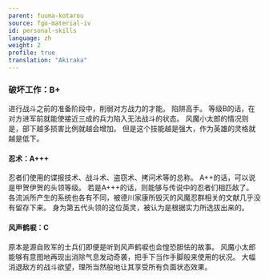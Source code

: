 ```yaml
---
parent: fuuma-kotarou
source: fgo-material-iv
id: personal-skills
language: zh
weight: 2
profile: true
translation: "Akiraka"
---
```


### 破坏工作：B+

进行战斗之前的准备阶段中，削弱对方战力的才能。
陷阱高手。
等级B的话，在对方进军前就能使接近三成的兵力陷入无法战斗的状态。
风魔小太郎的情况则是，部下越多损害比例就越会增加。
但是这个技能越是强大，作为英雄的灵格就越是低下。

#### 忍术：A+++

忍者们使用的谍报技术、战斗术、盗窃术、拷问术等的总称。
A++的话，可以说是甲贺伊贺的头领等级。
若是A+++的话，则能够与传说中的忍者们相匹敌了。
各流派所产生的系统也各有不同，被德川家康所毁灭的风魔忍群相关的文献几乎没有留存下来。
身为第五代头领的这位英灵，被认为是根据实力所选拔出来的。

#### 风声鹤唳：C

原本是源自败军的士兵们即便是听到风声鹤唳也会惶恐胆怯的故事。
风魔小太郎能够有意图地再现出消除气息发动奇袭，把手下当作手脚般来使用的状况。
大幅消退敌方的战斗欲望，理所当然般地让其享受所有负面状态效果。
